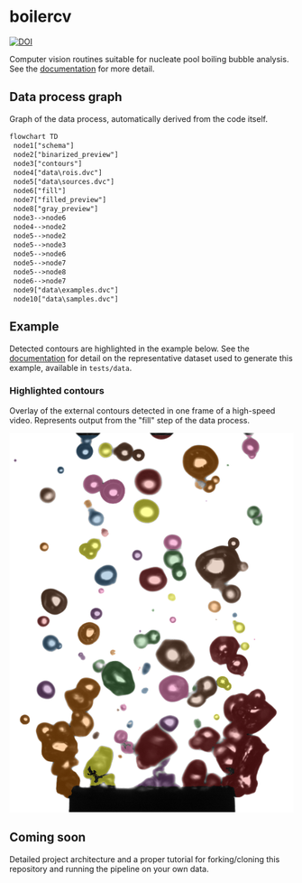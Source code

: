 # boilercv

[![DOI](https://zenodo.org/badge/503551174.svg)](https://zenodo.org/badge/latestdoi/503551174)

Computer vision routines suitable for nucleate pool boiling bubble analysis. See the [documentation](https://blakenaccarato.github.io/boilercv/) for more detail.

## Data process graph

Graph of the data process, automatically derived from the code itself.

```mermaid
flowchart TD
 node1["schema"]
 node2["binarized_preview"]
 node3["contours"]
 node4["data\rois.dvc"]
 node5["data\sources.dvc"]
 node6["fill"]
 node7["filled_preview"]
 node8["gray_preview"]
 node3-->node6
 node4-->node2
 node5-->node2
 node5-->node3
 node5-->node6
 node5-->node7
 node5-->node8
 node6-->node7
 node9["data\examples.dvc"]
 node10["data\samples.dvc"]
```

## Example

Detected contours are highlighted in the example below. See the [documentation](https://blakenaccarato.github.io/boilercv/) for detail on the representative dataset used to generate this example, available in `tests/data`.

### Highlighted contours

Overlay of the external contours detected in one frame of a high-speed video. Represents output from the "fill" step of the data process.

![Bubbles highlighted with different colors](docs/_static/multicolor.png)

## Coming soon

Detailed project architecture and a proper tutorial for forking/cloning this repository and running the pipeline on your own data.
